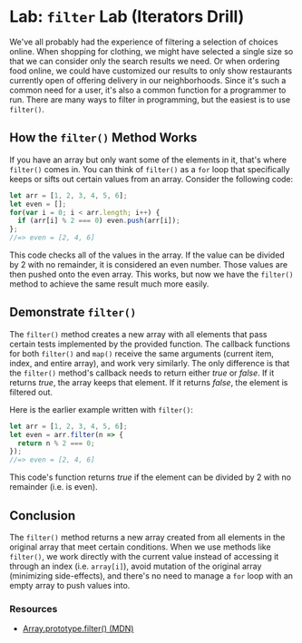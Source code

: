 # Lab: `filter` Lab (Iterators Drill)

We've all probably had the experience of filtering a selection of choices online. When shopping for clothing, we might have selected a single size so that we can consider only the search results we need. Or when ordering food online, we could have customized our results to only show restaurants currently open of offering delivery in our neighborhoods. Since it's such a common need for a user, it's also a common function for a programmer to run. There are many ways to filter in programming, but the easiest is to use `filter()`.

## How the `filter()` Method Works

If you have an array but only want some of the elements in it, that's where `filter()` comes in. You can think of `filter()` as a `for` loop that specifically keeps or sifts out certain values from an array. Consider the following code:

```js
let arr = [1, 2, 3, 4, 5, 6];
let even = [];
for(var i = 0; i < arr.length; i++) {
  if (arr[i] % 2 === 0) even.push(arr[i]);
};
//=> even = [2, 4, 6]
```

This code checks all of the values in the array. If the value can be divided by 2 with no remainder, it is considered an even number. Those values are then pushed onto the even array. This works, but now we have the `filter()` method to achieve the same result much more easily.

## Demonstrate `filter()`

The `filter()` method creates a new array with all elements that pass certain tests implemented by the provided function. The callback functions for both `filter()` and `map()` receive the same arguments (current item, index, and entire array), and work very similarly. The only difference is that the `filter()` method's callback needs to return either _true_ or _false_. If it returns _true_, the array keeps that element. If it returns _false_, the element is filtered out.

Here is the earlier example written with `filter()`:

```js
let arr = [1, 2, 3, 4, 5, 6];
let even = arr.filter(n => {
  return n % 2 === 0;
});
//=> even = [2, 4, 6]
```

This code's function returns _true_ if the element can be divided by 2 with no remainder (i.e. is even).

## Conclusion

The `filter()` method returns a new array created from all elements in the original array that meet certain conditions. When we use methods like `filter()`, we work directly with the current value instead of accessing it through an index (i.e. `array[i]`), avoid mutation of the original array (minimizing side-effects), and there's no need to manage a `for` loop with an empty array to push values into.

### Resources

- [Array.prototype.filter() (MDN)](https://developer.mozilla.org/en-US/docs/Web/JavaScript/Reference/Global_Objects/Array/filter)
